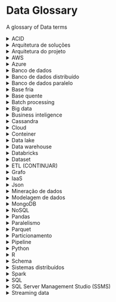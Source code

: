 # Data Glossary
 A glossary of Data terms
 
<details>
   <summary>ACID</summary>
 
  Sigla para atomicidade, consistência, isolamento e durabilidade. Conjunto de propriedades de transação em banco de dados. 

  * Atomicidade: transações por completo ou nada. Não existe parcial. Se alguma das instruções que constituem uma transação não for concluída, toda a transação falhará e o banco de dados permanecerá inalterado.Garantia contra falhas de energia, erros e travamentos.
  * Consistência: regras que não podem ser quebradas. Um dado só pode ser criado num banco se ele existir previamente de sua fonte. Não se pode criar ou perder dados.
  * Isolamento: A transação não será interferida por nenhuma outra. Um processo simultâneo não pode ver os dados em um estado inconsistente.
  * Durabilidade: as alterações feitas por uma transação ficam disponíveis de forma permanente. Uma vez confirmada, ela permanecerá confirmada, mesmo que hajam falhas do sistema.
</details>

<details>
  <summary>Arquitetura de soluções</summary>
 
</details>

<details>
  <summary>Arquitetura do projeto</summary>
 
 Caminho do dado, seguido pela camada row e depois camada ready.
</details>
 
<details>
  <summary>AWS</summary>
 
</details>
 
<details>
  <summary>Azure</summary>
 
</details>
 
<details>
  <summary>Banco de dados</summary>
 
</details>

<details>
  <summary>Banco de dados distribuído</summary>
 
</details>

<details>
  <summary>Banco de dados paralelo</summary>
 
</details>
 
<details>
  <summary>Base fria</summary>
 
 Oposto de base quente. Não é a base principal, a qual recebe as informações a todo instante.
</details>

<details>
  <summary>Base quente</summary>
 
 Recebe informações a todo instante, incluídas diretamente nela, mudando a todo instante. A prioridade é receber dados.
</details>

<details>
  <summary>Batch processing</summary>
 
 Armazena os dados no buffer e os processa em grupos.
</details>

<details>
  <summary>Big data</summary>
 
</details>

<details>
  <summary>Business inteligence</summary>
 
</details>

<details>
  <summary>Cassandra</summary>
 
</details>

<details>
  <summary>Cloud</summary>
 
</details>

<details>
  <summary>Conteiner</summary>
 
</details>

<details>
  <summary>Data lake</summary>
 
 Tudo o que tem de dado, seja de qualquer tipo (relacional, não relacional, estruturado, não estruturado, etc.). Dados estruturados em diferentes camadas.
</details>

<details>
  <summary>Data warehouse</summary>
 
 Centraliza e consolida grandes quantidades de dados de várias fontes. Inclue banco de dados relacional, solução de ETL, ferramenta de analytics. Não exclue a utilização do data lake.
</details>

<details>
  <summary>Databricks</summary>
 
</details>

<details>
  <summary>Dataset</summary>
 
</details>

<details>
  <summary>ETL (CONTINUAR)</summary>
 
 Sigla para Extract, Trasform e Load. Pega os dados na base quente e envia para a base fria. 
</details>

<details>
  <summary>Grafo</summary>
 
</details>

<details>
  <summary>IaaS</summary>
 
</details>

<details>
  <summary>Json</summary>
 
 Notação de dados primitivos. Apenas texto, número e booleano.
</details>

<details>
  <summary>Mineração de dados</summary>
 
</details>

<details>
  <summary>Modelagem de dados</summary>
 
</details>

<details>
  <summary>MongoDB</summary>
 
</details>

<details>
  <summary>NoSQL</summary>
 
Documentos com todas as informações correlacionadas à principal (estruturas de LOGs, aplicações analíticas para BI). Usado para Big Data. Ex.: MongoDB, Hbase, Cassandra, Neo4J, REDIS, MemcacheD, Amazon DynamoDB, CosmosDB.
</details>

<details>
  <summary>Pandas</summary>
 
 Biblioteca de Python voltada a ciência de dados.
</details>

<details>
  <summary>Paralelismo</summary>
 
</details>

<details>
  <summary>Parquet</summary>
 
</details>

<details>
  <summary>Particionamento</summary>
 
</details>

<details>
  <summary>Pipeline</summary>
 
 Fluxo de dados.
</details>

<details>
  <summary>Python</summary>
 
</details>

<details>
  <summary>R</summary>
 
</details>

<details>
  <summary>Schema</summary>
 
</details>

<details>
  <summary>Sistemas distribuídos</summary>
 
</details>

<details>
  <summary>Spark</summary>
 
 Voltado a Big Data e Engenharia de Dados.
</details>

<details>
  <summary>SQL</summary>
 
 Sigla para Structure Query Language (Linguagem estruturada de consulta). Dados bem estruturados e amarrados, aplicações gerenciais.
 
 * .agg():
 * .pivot():
 * BD estruturado:
 * BD não estruturado:
 * BD relacional:
 * Chave estrangeira:
 * Chave primária:
 * Cliente:
 * Coalesce:
 * Shuffle:
</details>

<details>
  <summary>SQL Server Management Studio (SSMS)</summary>
 
 Interface gráfica para consulta de dados.
</details>

<details>
  <summary>Streaming data</summary>
 
 Processamento do dado no momento exato em que chega.
</details>
